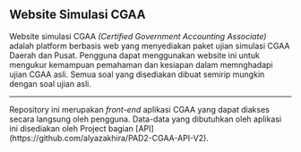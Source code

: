 ## Website Simulasi CGAA
Website simulasi CGAA <i>(Certified Government Accounting Associate)</i> adalah platform berbasis web yang menyediakan paket ujian simulasi CGAA Daerah dan Pusat. Pengguna dapat menggunakan website ini untuk mengukur kemampuan pemahaman dan kesiapan dalam memnghadapi ujian CGAA asli. Semua soal yang disediakan dibuat semirip mungkin dengan soal ujian asli. 
<hr>
Repository ini merupakan <i>front-end</i> aplikasi CGAA yang dapat diakses secara langsung oleh pengguna. Data-data yang dibutuhkan oleh aplikasi ini disediakan oleh Project bagian [API](https://github.com/alyazakhira/PAD2-CGAA-API-V2).
